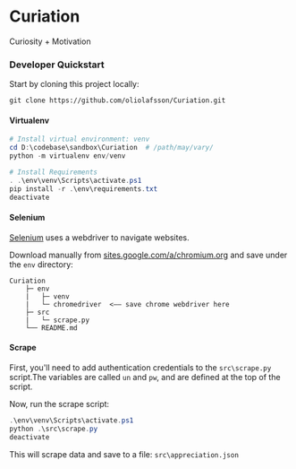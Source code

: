 # Curiation

Curiosity + Motivation

### Developer Quickstart

Start by cloning this project locally:
```
git clone https://github.com/oliolafsson/Curiation.git
```
#### Virtualenv

```PowerShell
# Install virtual environment: venv
cd D:\codebase\sandbox\Curiation  # /path/may/vary/
python -m virtualenv env/venv

# Install Requirements
. .\env\venv\Scripts\activate.ps1
pip install -r .\env\requirements.txt
deactivate
```

#### Selenium

[Selenium](http://selenium-python.readthedocs.io) uses a webdriver to navigate websites.

Download manually from [sites.google.com/a/chromium.org](https://sites.google.com/a/chromium.org/chromedriver/) and save under the `env` directory:

```
Curiation
    ├─ env
    |   ├─ venv
    |   └─ chromedriver  <–– save chrome webdriver here
    ├─ src
    |   └─ scrape.py
    └── README.md
```

#### Scrape

First, you'll need to add authentication credentials to the `src\scrape.py` script.The variables are called `un` and `pw`, and are defined at the top of the script.

Now, run the scrape script:
```PowerShell
.\env\venv\Scripts\activate.ps1
python .\src\scrape.py
deactivate
```

This will scrape data and save to a file:
`src\appreciation.json`
